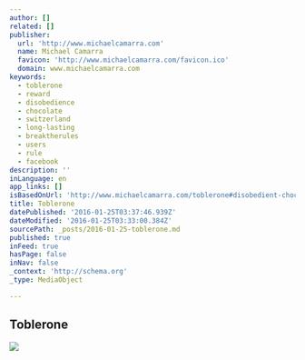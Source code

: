 ```yaml
---
author: []
related: []
publisher:
  url: 'http://www.michaelcamarra.com'
  name: Michael Camarra
  favicon: 'http://www.michaelcamarra.com/favicon.ico'
  domain: www.michaelcamarra.com
keywords:
  - toblerone
  - reward
  - disobedience
  - chocolate
  - switzerland
  - long-lasting
  - breaktherules
  - users
  - rule
  - facebook
description: ''
inLanguage: en
app_links: []
isBasedOnUrl: 'http://www.michaelcamarra.com/toblerone#disobedient-chocolate'
title: Toblerone
datePublished: '2016-01-25T03:37:46.939Z'
dateModified: '2016-01-25T03:33:00.384Z'
sourcePath: _posts/2016-01-25-toblerone.md
published: true
inFeed: true
hasPage: false
inNav: false
_context: 'http://schema.org'
_type: MediaObject

---
```

<article style=""><h1>Toblerone</h1><p></p><img src="http://static1.squarespace.com/static/54dea7d5e4b045091b12175e/54e5120fe4b0a42179a64067/54e51210e4b0c21e6b059827/1424298626851/Project_pages_vert_FB_3.jpg" /></article>